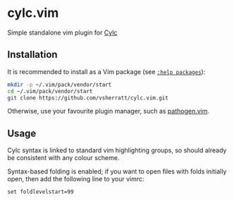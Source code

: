 # cylc.vim

Simple standalone vim plugin for [Cylc](https://github.com/cylc/cylc-flow)

## Installation

It is recommended to install as a Vim package
(see [`:help packages`](https://vimhelp.org/repeat.txt.html#packages)):

```bash
mkdir -p ~/.vim/pack/vendor/start
cd ~/.vim/pack/vendor/start
git clone https://github.com/vsherratt/cylc.vim.git
```

Otherwise, use your favourite plugin manager, such as
[pathogen.vim](https://github.com/tpope/vim-pathogen).

## Usage

Cylc syntax is linked to standard vim highlighting groups, so should already be
consistent with any colour scheme.

Syntax-based folding is enabled; if you want to open files with folds initially
open, then add the following line to your vimrc:

```vim
set foldlevelstart=99
```
